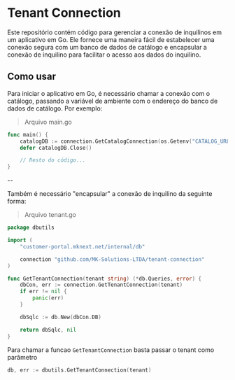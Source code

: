 # Tenant Connection

Este repositório contém código para gerenciar a conexão de inquilinos em um 
aplicativo em Go. Ele fornece uma maneira fácil de estabelecer uma conexão 
segura com um banco de dados de catálogo e encapsular a conexão de inquilino 
para facilitar o acesso aos dados do inquilino.

## Como usar

Para iniciar o aplicativo em Go, é necessário chamar a conexão com o catálogo, 
passando a variável de ambiente com o endereço do banco de dados de catálogo. 
Por exemplo:

> Arquivo main.go

```go
func main() {
	catalogDB := connection.GetCatalogConnection(os.Getenv("CATALOG_URL"))
	defer catalogDB.Close()

	// Resto do código...
}
```

--

Também é necessário "encapsular" a conexão de inquilino da seguinte forma:

> Arquivo tenant.go

```go
package dbutils

import (
	"customer-portal.mknext.net/internal/db"

	connection "github.com/MK-Solutions-LTDA/tenant-connection"
)

func GetTenantConnection(tenant string) (*db.Queries, error) {
	dbCon, err := connection.GetTenantConnection(tenant)
	if err != nil {
		panic(err)
	}

	dbSqlc := db.New(dbCon.DB)

	return dbSqlc, nil
}
```

Para chamar a funcao `GetTenantConnection` basta passar o tenant <string>
como parâmetro

```go
db, err := dbutils.GetTenantConnection(tenant)
```